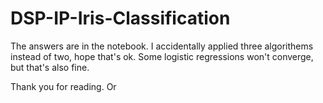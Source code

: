 # DSP-IP-Iris-Classification

The answers are in the notebook.
I accidentally applied three algorithems instead of two, hope that's ok.
Some logistic regressions won't converge, but that's also fine.

Thank you for reading.
Or
